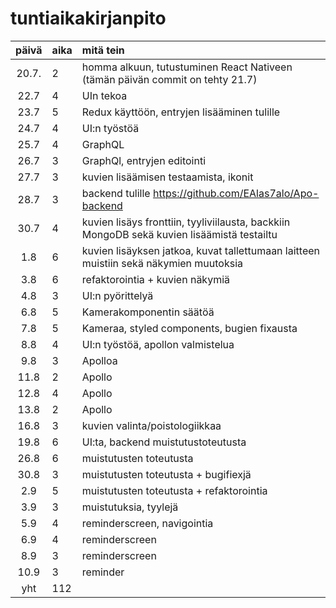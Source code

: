 # tuntiaikakirjanpito

| päivä | aika | mitä tein  |
| :----:|:-----| :-----|
| 20.7. | 2    | homma alkuun, tutustuminen React Nativeen (tämän päivän commit on tehty 21.7) |
| 22.7  | 4    | UIn tekoa
| 23.7  | 5    | Redux käyttöön, entryjen lisääminen tulille 
| 24.7  | 4    | UI:n työstöä
| 25.7  | 4    | GraphQL
| 26.7  | 3    | GraphQl, entryjen editointi
| 27.7  | 3    | kuvien lisäämisen testaamista, ikonit
| 28.7  | 3    | backend tulille https://github.com/EAlas7alo/Apo-backend
| 30.7  | 4    | kuvien lisäys fronttiin, tyyliviilausta, backkiin MongoDB sekä kuvien lisäämistä testailtu
| 1.8   | 6    | kuvien lisäyksen jatkoa, kuvat tallettumaan laitteen muistiin sekä näkymien muutoksia
| 3.8   | 6    | refaktorointia + kuvien näkymiä
| 4.8   | 3    | UI:n pyörittelyä
| 6.8   | 5    | Kamerakomponentin säätöä
| 7.8   | 5    | Kameraa, styled components, bugien fixausta
| 8.8   | 4    | UI:n työstöä, apollon valmistelua
| 9.8   | 3    | Apolloa
| 11.8  | 2    | Apollo
| 12.8  | 4    | Apollo
| 13.8  | 2    | Apollo
| 16.8  | 3    | kuvien valinta/poistologiikkaa
| 19.8  | 6    | UI:ta, backend muistutustoteutusta
| 26.8  | 6    | muistutusten toteutusta
| 30.8  | 3    | muistutusten toteutusta + bugifiexjä
| 2.9   | 5    | muistutusten toteutusta + refaktorointia
| 3.9   | 3    | muistutuksia, tyylejä
| 5.9   | 4    | reminderscreen, navigointia 
| 6.9   | 4    | reminderscreen
| 8.9   | 3    | reminderscreen
| 10.9  | 3    | reminder
| yht   | 112   | | 

